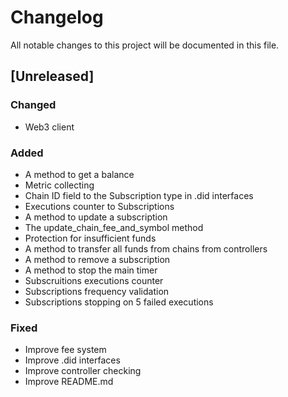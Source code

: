 # Changelog

All notable changes to this project will be documented in this file.

## [Unreleased]

### Changed

- Web3 client

### Added

- A method to get a balance
- Metric collecting
- Chain ID field to the Subscription type in .did interfaces
- Executions counter to Subscriptions
- A method to update a subscription
- The update_chain_fee_and_symbol method
- Protection for insufficient funds
- A method to transfer all funds from chains from controllers
- A method to remove a subscription
- A method to stop the main timer
- Subscruitions executions counter
- Subscriptions frequency validation
- Subscriptions stopping on 5 failed executions

### Fixed

- Improve fee system
- Improve .did interfaces
- Improve controller checking
- Improve README.md
